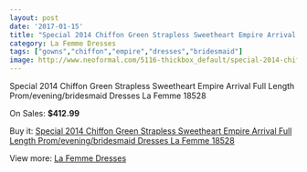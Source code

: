 ```yaml
---
layout: post
date: '2017-01-15'
title: "Special 2014 Chiffon Green Strapless Sweetheart Empire Arrival Full Length Prom/evening/bridesmaid Dresses La Femme 18528"
category: La Femme Dresses
tags: ["gowns","chiffon","empire","dresses","bridesmaid"]
image: http://www.neoformal.com/5116-thickbox_default/special-2014-chiffon-green-strapless-sweetheart-empire-arrival-full-length-prom-evening-bridesmaid-dresses-la-femme-18528.jpg
---
```

Special 2014 Chiffon Green Strapless Sweetheart Empire Arrival Full Length Prom/evening/bridesmaid Dresses La Femme 18528

On Sales: **$412.99**
<a href="https://www.neoformal.com/en/la-femme-dresses/1882-special-2014-chiffon-green-strapless-sweetheart-empire-arrival-full-length-prom-evening-bridesmaid-dresses-la-femme-18528.html"><amp-img layout="responsive" width="600" height="600" src="//www.neoformal.com/5116-thickbox_default/special-2014-chiffon-green-strapless-sweetheart-empire-arrival-full-length-prom-evening-bridesmaid-dresses-la-femme-18528.jpg" alt="Special 2014 Chiffon Green Strapless Sweetheart Empire Arrival Full Length Prom/evening/bridesmaid Dresses La Femme 18528 0" /></a>
<a href="https://www.neoformal.com/en/la-femme-dresses/1882-special-2014-chiffon-green-strapless-sweetheart-empire-arrival-full-length-prom-evening-bridesmaid-dresses-la-femme-18528.html"><amp-img layout="responsive" width="600" height="600" src="//www.neoformal.com/5117-thickbox_default/special-2014-chiffon-green-strapless-sweetheart-empire-arrival-full-length-prom-evening-bridesmaid-dresses-la-femme-18528.jpg" alt="Special 2014 Chiffon Green Strapless Sweetheart Empire Arrival Full Length Prom/evening/bridesmaid Dresses La Femme 18528 1" /></a>
<a href="https://www.neoformal.com/en/la-femme-dresses/1882-special-2014-chiffon-green-strapless-sweetheart-empire-arrival-full-length-prom-evening-bridesmaid-dresses-la-femme-18528.html"><amp-img layout="responsive" width="600" height="600" src="//www.neoformal.com/5118-thickbox_default/special-2014-chiffon-green-strapless-sweetheart-empire-arrival-full-length-prom-evening-bridesmaid-dresses-la-femme-18528.jpg" alt="Special 2014 Chiffon Green Strapless Sweetheart Empire Arrival Full Length Prom/evening/bridesmaid Dresses La Femme 18528 2" /></a>

Buy it: [Special 2014 Chiffon Green Strapless Sweetheart Empire Arrival Full Length Prom/evening/bridesmaid Dresses La Femme 18528](https://www.neoformal.com/en/la-femme-dresses/1882-special-2014-chiffon-green-strapless-sweetheart-empire-arrival-full-length-prom-evening-bridesmaid-dresses-la-femme-18528.html "Special 2014 Chiffon Green Strapless Sweetheart Empire Arrival Full Length Prom/evening/bridesmaid Dresses La Femme 18528")

View more: [La Femme Dresses](https://www.neoformal.com/en/16-la-femme-dresses "La Femme Dresses")